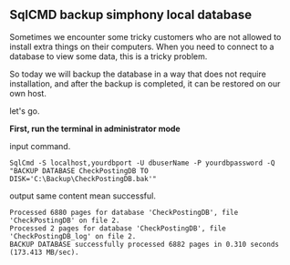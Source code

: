 ## SqlCMD backup  simphony local database

Sometimes we encounter some tricky customers who are not allowed to install extra things on their computers. When you need to connect to a database to view some data, this is a tricky problem.

So today we will backup the database in a way that does not require installation, and after the backup is completed, it can be restored on our own host.

let's go.

**First, run the terminal in administrator mode**

input command.

```shell
SqlCmd -S localhost,yourdbport -U dbuserName -P yourdbpassword -Q "BACKUP DATABASE CheckPostingDB TO DISK='C:\Backup\CheckPostingDB.bak'"
```

output same content mean successful.

```shell
Processed 6880 pages for database 'CheckPostingDB', file 'CheckPostingDB' on file 2.
Processed 2 pages for database 'CheckPostingDB', file 'CheckPostingDB_log' on file 2.
BACKUP DATABASE successfully processed 6882 pages in 0.310 seconds (173.413 MB/sec).
```

